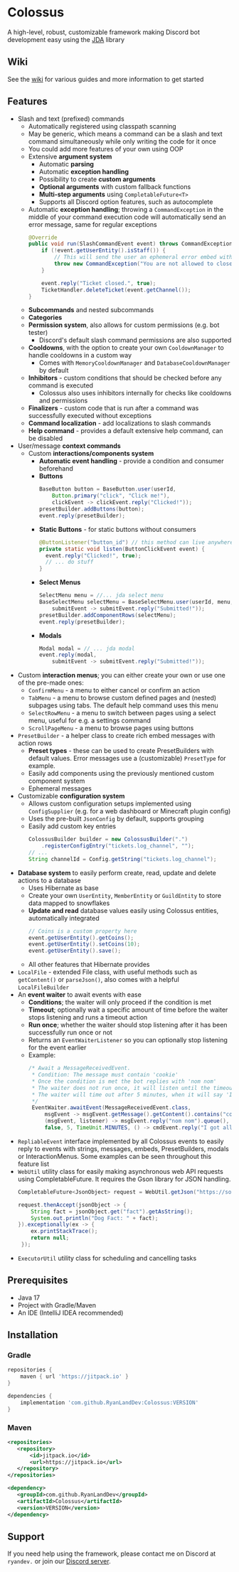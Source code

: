 # Colossus
A high-level, robust, customizable framework making Discord bot development easy using the [JDA](https://github.com/DV8FromTheWorld/JDA) library

## Wiki
See the [wiki](https://github.com/RyanLandDev/Colossus/wiki) for various guides and more information to get started

## Features

* Slash and text (prefixed) commands
    * Automatically registered using classpath scanning
    * May be generic, which means a command can be a slash and text command simultaneously while only writing the code for it once
    * You could add more features of your own using OOP
    * Extensive **argument system**
        * Automatic **parsing**
        * Automatic **exception handling**
        * Possibility to create **custom arguments**
        * **Optional arguments** with custom fallback functions
        * **Multi-step arguments** using `CompletableFuture<T>`
        * Supports all Discord option features, such as autocomplete
    * Automatic **exception handling**; throwing a `CommandException` in the middle of your command execution code will automatically send an error message, same for regular exceptions
      ```java
      @Override
      public void run(SlashCommandEvent event) throws CommandException {
          if (!event.getUserEntity().isStaff()) {
              // This will send the user an ephemeral error embed with the provided description
              throw new CommandException("You are not allowed to close a ticket.");
          }

          event.reply("Ticket closed.", true);
          TicketHandler.deleteTicket(event.getChannel());
      }
      ```
    * **Subcommands** and nested subcommands
    * **Categories**
    * **Permission system**, also allows for custom permissions (e.g. bot tester)
      * Discord's default slash command permissions are also supported
    * **Cooldowns**, with the option to create your own `CooldownManager` to handle cooldowns in a custom way
      * Comes with `MemoryCooldownManager` and `DatabaseCooldownManager` by default
    * **Inhibitors** - custom conditions that should be checked before any command is executed
      * Colossus also uses inhibitors internally for checks like cooldowns and permissions
    * **Finalizers** - custom code that is run after a command was successfully executed without exceptions
    * **Command localization** - add localizations to slash commands
    * **Help command** - provides a default extensive help command, can be disabled
* User/message **context commands**
  * Custom **interactions/components system**
      * **Automatic event handling** - provide a condition and consumer beforehand
      * **Buttons**
        ```java
        BaseButton button = BaseButton.user(userId,
            Button.primary("click", "Click me!"),
            clickEvent -> clickEvent.reply("Clicked!"));
        presetBuilder.addButtons(button);
        event.reply(presetBuilder);
        ```
      * **Static Buttons** - for static buttons without consumers
          ```java
        @ButtonListener("button_id") // this method can live anywhere, it is registered automatically
        private static void listen(ButtonClickEvent event) {
            event.reply("Clicked!", true);
            // ... do stuff
        }
          ```
      * **Select Menus**
        ```java
        SelectMenu menu = //... jda select menu
        BaseSelectMenu selectMenu = BaseSelectMenu.user(userId, menu,
            submitEvent -> submitEvent.reply("Submitted!"));
        presetBuilder.addComponentRows(selectMenu);
        event.reply(presetBuilder);
        ```
      * **Modals**
        ```java
        Modal modal = // ... jda modal
        event.reply(modal,
            submitEvent -> submitEvent.reply("Submitted!"));
        ```
* Custom **interaction menus**; you can either create your own or use one of the pre-made ones:
    * `ConfirmMenu` - a menu to either cancel or confirm an action
    * `TabMenu` - a menu to browse custom defined pages and (nested) subpages using tabs. The default help command uses this menu
    * `SelectRowMenu` - a menu to switch between pages using a select menu, useful for e.g. a settings command
    * `ScrollPageMenu` - a menu to browse pages using buttons
* `PresetBuilder` - a helper class to create rich embed messages with action rows
    * **Preset types** - these can be used to create PresetBuilders with default values. Error messages use a (customizable) `PresetType` for example.
    * Easily add components using the previously mentioned custom component system
    * Ephemeral messages
* Customizable **configuration system**
  * Allows custom configuration setups implemented using `ConfigSupplier` (e.g. for a web dashboard or Minecraft plugin config)
  * Uses the pre-built `JsonConfig` by default, supports grouping
  * Easily add custom key entries
    ```java
    ColossusBuilder builder = new ColossusBuilder(".")
        .registerConfigEntry("tickets.log_channel", "");
    // ...
    String channelId = Config.getString("tickets.log_channel");
    ```
* **Database system** to easily perform create, read, update and delete actions to a database
    * Uses Hibernate as base
    * Create your own `UserEntity`, `MemberEntity` or `GuildEntity` to store data mapped to snowflakes
    * **Update and read** database values easily using Colossus entities, automatically integrated
      ```java
      // Coins is a custom property here
      event.getUserEntity().getCoins();
      event.getUserEntity().setCoins(10);
      event.getUserEntity().save();
      ```
    * All other features that Hibernate provides
* `LocalFile` - extended File class, with useful methods such as `getContent()` or `parseJson()`, also comes with a helpful `LocalFileBuilder`
* An **event waiter** to await events with ease
    * **Conditions**; the waiter will only proceed if the condition is met
    * **Timeout**; optionally wait a specific amount of time before the waiter stops listening and runs a timeout action
    * **Run once**; whether the waiter should stop listening after it has been successfully run once or not
    * Returns an `EventWaiterListener` so you can optionally stop listening for the event earlier
    * Example:
      ```java
      /* Await a MessageReceivedEvent.
       * Condition: The message must contain 'cookie'
       * Once the condition is met the bot replies with 'nom nom'
       * The waiter does not run once, it will listen until the timeout is over
       * The waiter will time out after 5 minutes, when it will say 'I got all the cookies!'
       */
       EventWaiter.awaitEvent(MessageReceivedEvent.class,
           msgEvent -> msgEvent.getMessage().getContent().contains("cookie"),
           (msgEvent, listener) -> msgEvent.reply("nom nom").queue(),
           false, 5, TimeUnit.MINUTES, () -> cmdEvent.reply("I got all cookies!"));
       ```
* `RepliableEvent` interface implemented by all Colossus events to easily reply to events with strings, messages, embeds, PresetBuilders, modals or InteractionMenus. Some examples can be seen throughout this feature list
* `WebUtil` utility class for easily making asynchronous web API requests using CompletableFuture. It requires the Gson library for JSON handling.
  ```java
  CompletableFuture<JsonObject> request = WebUtil.getJson("https://some-random-api.ml/facts/dog");

  request.thenAccept(jsonObject -> {
      String fact = jsonObject.get("fact").getAsString();
      System.out.println("Dog Fact: " + fact);
  }).exceptionally(ex -> {
      ex.printStackTrace();
      return null;
   });
  ```
* `ExecutorUtil` utility class for scheduling and cancelling tasks

## Prerequisites
* Java 17
* Project with Gradle/Maven
* An IDE (IntelliJ IDEA recommended)

## Installation
### Gradle
 ```gradle 
 repositories {
     maven { url 'https://jitpack.io' }
 }

 dependencies {
     implementation 'com.github.RyanLandDev:Colossus:VERSION'
 }
 ``` 
### Maven
 ```xml 
<repositories>
    <repository>
        <id>jitpack.io</id>
        <url>https://jitpack.io</url>
    </repository>
</repositories>

<dependency>
    <groupId>com.github.RyanLandDev</groupId>
    <artifactId>Colossus</artifactId>
    <version>VERSION</version>
</dependency>
 ```

## Support

If you need help using the framework, please contact me on Discord at `ryandev.` or join our [Discord server](https://discord.gg/j7fmJYxPKf).
